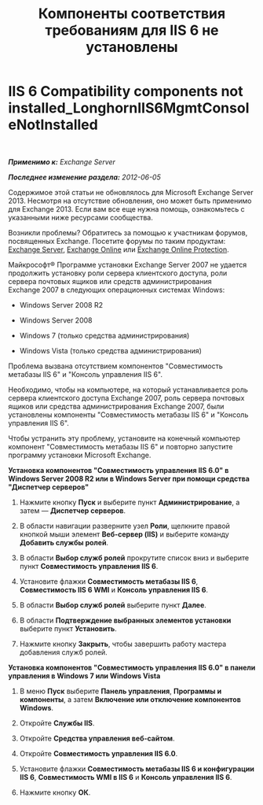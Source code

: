 ﻿---
title: 'Компоненты соответствия требованиям для IIS 6 не установлены'
TOCTitle: IIS 6 Compatibility components not installed_LonghornIIS6MgmtConsoleNotInstalled
ms:assetid: 8358eafb-def7-4b8d-8fe1-623bc5a0e20e
ms:mtpsurl: https://technet.microsoft.com/ru-ru/library/ms.exch.setupreadiness.longhorniis6mgmtconsolenotinstalled(v=EXCHG.150)
ms:contentKeyID: 50488500
ms.date: 04/30/2018
mtps_version: v=EXCHG.150
ms.translationtype: HT
---

# IIS 6 Compatibility components not installed\_LonghornIIS6MgmtConsoleNotInstalled

 

_**Применимо к:** Exchange Server_

_**Последнее изменение раздела:** 2012-06-05_

Содержимое этой статьи не обновлялось для Microsoft Exchange Server 2013. Несмотря на отсутствие обновления, оно может быть применимо для Exchange 2013. Если вам все еще нужна помощь, ознакомьтесь с указанными ниже ресурсами сообщества.

Возникли проблемы? Обратитесь за помощью к участникам форумов, посвященных Exchange. Посетите форумы по таким продуктам: [Exchange Server](https://go.microsoft.com/fwlink/p/?linkid=60612), [Exchange Online](https://go.microsoft.com/fwlink/p/?linkid=267542) или [Exchange Online Protection](https://go.microsoft.com/fwlink/p/?linkid=285351).

Майкрософт® Программе установки Exchange Server 2007 не удается продолжить установку роли сервера клиентского доступа, роли сервера почтовых ящиков или средств администрирования Exchange 2007 в следующих операционных системах Windows:

  - Windows Server 2008 R2

  - Windows Server 2008

  - Windows 7 (только средства администрирования)

  - Windows Vista (только средства администрирования)

Проблема вызвана отсутствием компонентов "Совместимость метабазы IIS 6" и "Консоль управления IIS 6".

Необходимо, чтобы на компьютере, на который устанавливается роль сервера клиентского доступа Exchange 2007, роль сервера почтовых ящиков или средства администрирования Exchange 2007, были установлены компоненты "Совместимость метабазы IIS 6" и "Консоль управления IIS 6".

Чтобы устранить эту проблему, установите на конечный компьютер компонент "Совместимость метабазы IIS 6" и повторно запустите программу установки Microsoft Exchange.

**Установка компонентов "Совместимость управления IIS 6.0" в Windows Server 2008 R2 или в Windows Server при помощи средства "Диспетчер серверов"**

1.  Нажмите кнопку **Пуск** и выберите пункт **Администрирование**, а затем — **Диспетчер серверов**.

2.  В области навигации разверните узел **Роли**, щелкните правой кнопкой мыши элемент **Веб-сервер (IIS)** и выберите команду **Добавить службы ролей**.

3.  В области **Выбор служб ролей** прокрутите список вниз и выберите пункт **Совместимость управления IIS 6**.

4.  Установите флажки **Совместимость метабазы IIS 6**, **Совместимость IIS 6 WMI** и **Консоль управления IIS 6**.

5.  В области **Выбор служб ролей** выберите пункт **Далее**.

6.  В области **Подтверждение выбранных элементов установки** выберите пункт **Установить**.

7.  Нажмите кнопку **Закрыть**, чтобы завершить работу мастера добавления служб ролей.

**Установка компонентов "Совместимость управления IIS 6.0" в панели управления в Windows 7 или Windows Vista**

1.  В меню **Пуск** выберите **Панель управления**, **Программы и компоненты**, а затем **Включение или отключение компонентов Windows**.

2.  Откройте **Службы IIS**.

3.  Откройте **Средства управления веб-сайтом**.

4.  Откройте **Совместимость управления IIS 6.0**.

5.  Установите флажки **Совместимость метабазы IIS 6 и конфигурации IIS 6**, **Совместимость WMI в IIS 6** и **Консоль управления IIS 6**.

6.  Нажмите кнопку **ОК**.

